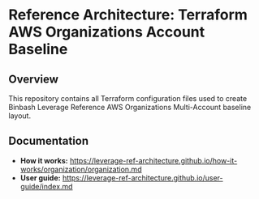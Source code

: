 # Reference Architecture: Terraform AWS Organizations Account Baseline

## Overview
This repository contains all Terraform configuration files used to create Binbash Leverage Reference 
AWS Organizations Multi-Account baseline layout.

## Documentation

- **How it works:** https://leverage-ref-architecture.github.io/how-it-works/organization/organization.md
- **User guide:** https://leverage-ref-architecture.github.io/user-guide/index.md

